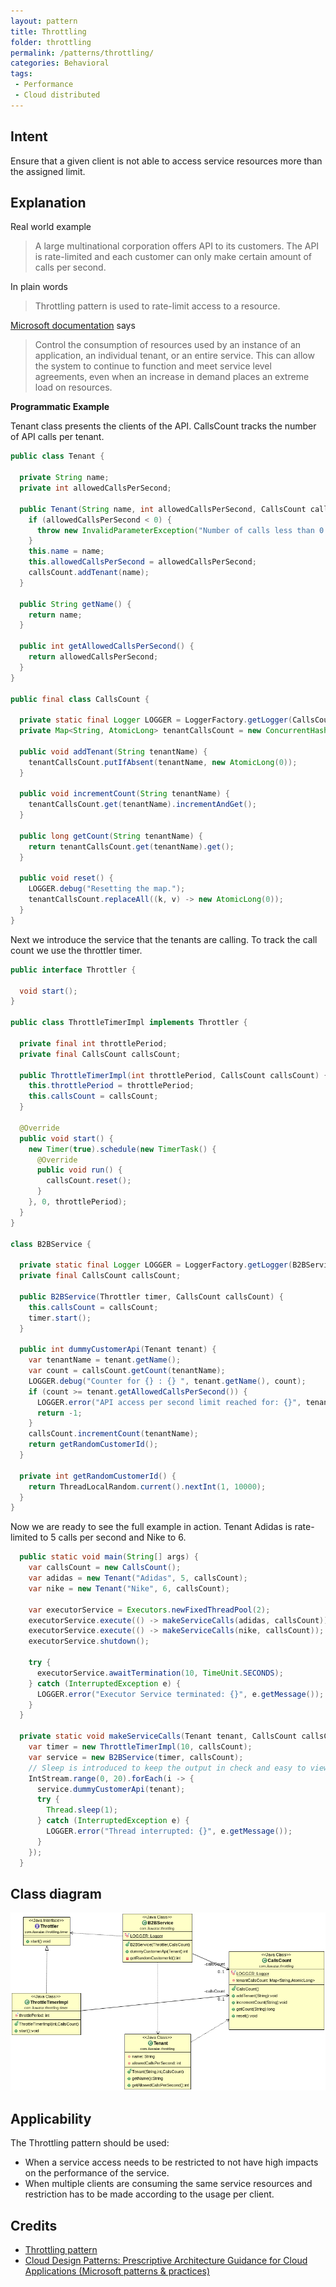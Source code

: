```yaml
---
layout: pattern
title: Throttling
folder: throttling
permalink: /patterns/throttling/
categories: Behavioral
tags:
 - Performance
 - Cloud distributed
---
```


## Intent
Ensure that a given client is not able to access service resources more than the assigned limit.

## Explanation
Real world example

> A large multinational corporation offers API to its customers. The API is rate-limited and each customer can only make certain amount of calls per second.      

In plain words

> Throttling pattern is used to rate-limit access to a resource. 

[Microsoft documentation](https://docs.microsoft.com/en-us/azure/architecture/patterns/throttling) says

> Control the consumption of resources used by an instance of an application, an individual tenant, or an entire service. This can allow the system to continue to function and meet service level agreements, even when an increase in demand places an extreme load on resources.

**Programmatic Example**

Tenant class presents the clients of the API. CallsCount tracks the number of API calls per tenant.

```java
public class Tenant {

  private String name;
  private int allowedCallsPerSecond;

  public Tenant(String name, int allowedCallsPerSecond, CallsCount callsCount) {
    if (allowedCallsPerSecond < 0) {
      throw new InvalidParameterException("Number of calls less than 0 not allowed");
    }
    this.name = name;
    this.allowedCallsPerSecond = allowedCallsPerSecond;
    callsCount.addTenant(name);
  }

  public String getName() {
    return name;
  }

  public int getAllowedCallsPerSecond() {
    return allowedCallsPerSecond;
  }
}

public final class CallsCount {

  private static final Logger LOGGER = LoggerFactory.getLogger(CallsCount.class);
  private Map<String, AtomicLong> tenantCallsCount = new ConcurrentHashMap<>();

  public void addTenant(String tenantName) {
    tenantCallsCount.putIfAbsent(tenantName, new AtomicLong(0));
  }

  public void incrementCount(String tenantName) {
    tenantCallsCount.get(tenantName).incrementAndGet();
  }

  public long getCount(String tenantName) {
    return tenantCallsCount.get(tenantName).get();
  }

  public void reset() {
    LOGGER.debug("Resetting the map.");
    tenantCallsCount.replaceAll((k, v) -> new AtomicLong(0));
  }
}
```

Next we introduce the service that the tenants are calling. To track the call count we use the throttler timer.

```java
public interface Throttler {

  void start();
}

public class ThrottleTimerImpl implements Throttler {

  private final int throttlePeriod;
  private final CallsCount callsCount;

  public ThrottleTimerImpl(int throttlePeriod, CallsCount callsCount) {
    this.throttlePeriod = throttlePeriod;
    this.callsCount = callsCount;
  }

  @Override
  public void start() {
    new Timer(true).schedule(new TimerTask() {
      @Override
      public void run() {
        callsCount.reset();
      }
    }, 0, throttlePeriod);
  }
}

class B2BService {

  private static final Logger LOGGER = LoggerFactory.getLogger(B2BService.class);
  private final CallsCount callsCount;

  public B2BService(Throttler timer, CallsCount callsCount) {
    this.callsCount = callsCount;
    timer.start();
  }

  public int dummyCustomerApi(Tenant tenant) {
    var tenantName = tenant.getName();
    var count = callsCount.getCount(tenantName);
    LOGGER.debug("Counter for {} : {} ", tenant.getName(), count);
    if (count >= tenant.getAllowedCallsPerSecond()) {
      LOGGER.error("API access per second limit reached for: {}", tenantName);
      return -1;
    }
    callsCount.incrementCount(tenantName);
    return getRandomCustomerId();
  }

  private int getRandomCustomerId() {
    return ThreadLocalRandom.current().nextInt(1, 10000);
  }
}
```

Now we are ready to see the full example in action. Tenant Adidas is rate-limited to 5 calls per second and Nike to 6.

```java
  public static void main(String[] args) {
    var callsCount = new CallsCount();
    var adidas = new Tenant("Adidas", 5, callsCount);
    var nike = new Tenant("Nike", 6, callsCount);

    var executorService = Executors.newFixedThreadPool(2);
    executorService.execute(() -> makeServiceCalls(adidas, callsCount));
    executorService.execute(() -> makeServiceCalls(nike, callsCount));
    executorService.shutdown();
    
    try {
      executorService.awaitTermination(10, TimeUnit.SECONDS);
    } catch (InterruptedException e) {
      LOGGER.error("Executor Service terminated: {}", e.getMessage());
    }
  }

  private static void makeServiceCalls(Tenant tenant, CallsCount callsCount) {
    var timer = new ThrottleTimerImpl(10, callsCount);
    var service = new B2BService(timer, callsCount);
    // Sleep is introduced to keep the output in check and easy to view and analyze the results.
    IntStream.range(0, 20).forEach(i -> {
      service.dummyCustomerApi(tenant);
      try {
        Thread.sleep(1);
      } catch (InterruptedException e) {
        LOGGER.error("Thread interrupted: {}", e.getMessage());
      }
    });
  }
```


## Class diagram
![alt text](./etc/throttling-pattern.png "Throttling pattern class diagram")

## Applicability
The Throttling pattern should be used:

* When a service access needs to be restricted to not have high impacts on the performance of the service.
* When multiple clients are consuming the same service resources and restriction has to be made according to the usage per client.

## Credits

* [Throttling pattern](https://docs.microsoft.com/en-us/azure/architecture/patterns/throttling)
* [Cloud Design Patterns: Prescriptive Architecture Guidance for Cloud Applications (Microsoft patterns & practices)](https://www.amazon.com/gp/product/B00ITGHBBS/ref=as_li_qf_asin_il_tl?ie=UTF8&tag=javadesignpat-20&creative=9325&linkCode=as2&creativeASIN=B00ITGHBBS&linkId=12aacdd0cec04f372e7152689525631a)
